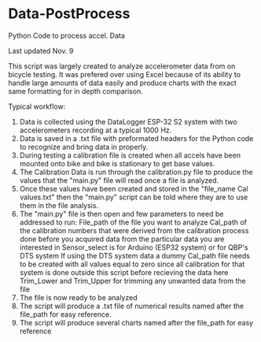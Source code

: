 # Data-PostProcess
Python Code to process accel. Data

Last updated Nov. 9

This script was largely created to analyze accelerometer data from on bicycle testing.  It was prefered over using Excel because of its ability to handle large amounts of data 
easily and produce charts with the exact same formatting for in depth comparison.

Typical workflow:
1. Data is collected using the DataLogger ESP-32 S2 system with two accelerometers recording at a typical 1000 Hz. 
2. Data is saved in a .txt file with preformated headers for the Python code to recognize and bring data in properly.
3. During testing a calibration file is created when all accels have been mounted onto bike and bike is stationary to get base values. 
4. The Calibration Data is run through the calibration.py file to produce the values that the "main.py" file will read once a file is analyzed.
5. Once these values have been created and stored in the "file_name Cal values.txt" then the "main.py" script can be told where they are to use them in the file analysis.
6. The "main.py" file is then open and few parameters to need be addressed to run:
  File_path of the file you want to analyze
  Cal_path of the calibration numbers that were derived from the calibration process done before you acquired data from the particular data you are interested in
  Sensor_select is for Arduino (ESP32 system) or for QBP's DTS system
    If using the DTS system data a dummy Cal_path file needs to be created with all values equal to zero since all calibration for that system is done outside this script before
    recieving the data here
  Trim_Lower and Trim_Upper for trimming any unwanted data from the file
7. The file is now ready to be analyzed
8. The script will produce a .txt file of numerical results named after the file_path for easy reference.  
9. The script will produce several charts named after the file_path for easy reference 
